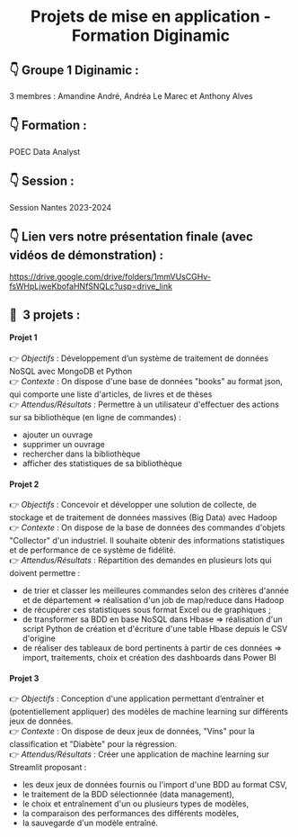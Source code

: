 <h1 align="center">Projets de mise en application - Formation Diginamic</h1>

## :point_down: Groupe 1 Diginamic :
3 membres : Amandine André, Andréa Le Marec et Anthony Alves

## :point_down: Formation :
POEC Data Analyst

## :point_down: Session :
Session Nantes 2023-2024

## :point_down: Lien vers notre présentation finale (avec vidéos de démonstration) :
https://drive.google.com/drive/folders/1mmVUsCGHv-fsWHpLjweKbofaHNfSNQLc?usp=drive_link

## 🚀&nbsp; 3 projets :
#### Projet 1
👉 *Objectifs* : Développement d’un système de traitement de données NoSQL avec MongoDB et Python <br>
👉 *Contexte* : On dispose d'une base de données "books" au format json, qui comporte une liste d'articles, de livres et de thèses <br>
👉 *Attendus/Résultats* : Permettre à un utilisateur d'effectuer des actions sur sa bibliothèque (en ligne de commandes) : <br>
- ajouter un ouvrage <br>
- supprimer un ouvrage <br>
- rechercher dans la bibliothèque <br>
- afficher des statistiques de sa bibliothèque <br>

#### Projet 2
👉 *Objectifs* : Concevoir et développer une solution de collecte, de stockage et de traitement de données massives (Big Data) avec Hadoop <br>
👉 *Contexte* : On dispose de la base de données des commandes d'objets "Collector" d'un industriel. Il souhaite obtenir des informations statistiques et de performance de ce système de fidélité.<br>
👉 *Attendus/Résultats* : Répartition des demandes en plusieurs lots qui doivent permettre : <br>
- de trier et classer les meilleures commandes selon des critères d'année et de département => réalisation d'un job de map/reduce dans Hadoop <br>
- de récupérer ces statistiques sous format Excel ou de graphiques ; <br>
- de transformer sa BDD en base NoSQL dans Hbase => réalisation d'un script Python de création et d'écriture d'une table Hbase depuis le CSV d'origine <br>
- de réaliser des tableaux de bord pertinents à partir de ces données => import, traitements, choix et création des dashboards dans Power BI 

#### Projet 3
👉 *Objectifs* : Conception d'une application permettant d’entraîner et (potentiellement appliquer) des modèles de machine learning sur différents jeux de données. <br>
👉 *Contexte* : On dispose de deux jeux de données, "Vins" pour la  classification et "Diabète" pour la régression. <br>
👉 *Attendus/Résultats* : Créer une application de machine learning sur Streamlit proposant :​ <br>
- les deux jeux de données fournis ou l'import d'une BDD au format CSV​,
- le traitement de la BDD sélectionnée (data management)​, <br>
- le choix et entraînement d'un ou plusieurs types de modèles​, <br>
- la comparaison des performances des différents modèles​, <br>
- la sauvegarde d'un modèle entraîné. <br>
